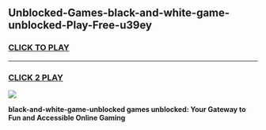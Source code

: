 
## Unblocked-Games-black-and-white-game-unblocked-Play-Free-u39ey
<h3>
<a href="https://premium76.site?title=black-and-white-game-unblocked&ref=18A1">CLICK TO PLAY</a></h3>
<hr>

<h3>
<a href="https://premium76.site?title=black-and-white-game-unblocked&ref=18A1">CLICK 2 PLAY</a>
  
</h3>

<a href="https://premium76.site?title=black-and-white-game-unblocked&ref=18A1"><img src="https://clearcache.store/games.png"></a>


**black-and-white-game-unblocked games unblocked: Your Gateway to Fun and Accessible Online Gaming**
